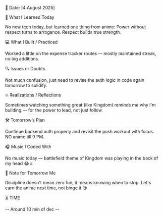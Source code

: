 📅 Date: [4 August 2025]

🧠 What I Learned Today

No new tech today, but learned one thing from anime: Power without respect turns to arrogance. Respect builds true strength.


💻 What I Built / Practiced

Worked a little on the expense tracker routes — mostly maintained streak, no big additions.


🔍 Issues or Doubts

Not much confusion, just need to revise the auth logic in code again tomorrow to solidify.


🔥 Realizations / Reflections

Sometimes watching something great (like Kingdom) reminds me why I'm building — for the power to lead, not just follow.


🛠 Tomorrow’s Plan

Continue backend auth properly and revisit the push workout with focus. NO anime till 9 PM.


🎧 Music I Coded With

No music today — battlefield theme of Kingdom was playing in the back of my head 😂⚔️


💬 Note for Tomorrow Me

Discipline doesn't mean zero fun, it means knowing when to stop. Let's earn the anime next time, not binge it 😌


⏳ TIME

-- Around 10 min of dec --